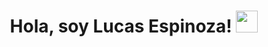 <h1 align="center"><b>Hola, soy Lucas Espinoza! </b><img src="https://media.giphy.com/media/hvRJCLFzcasrR4ia7z/giphy.gif" width="35"></h1>
